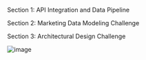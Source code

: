 Section 1: API Integration and Data Pipeline


Section 2: Marketing Data Modeling Challenge



Section 3: Architectural Design Challenge

![image](https://github.com/user-attachments/assets/15f06d23-f445-4bb0-8552-4eddc9123210)

